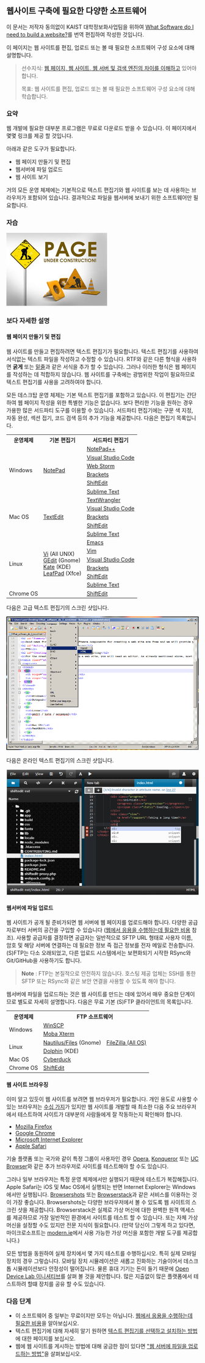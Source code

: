 웹사이트 구축에 필요한 다양한 소프트웨어
----------------------------------------

이 문서는 저작자 동의없이 KAIST 대학정보화사업팀을 위하여 [What Software do I need to build a website?](https://developer.mozilla.org/en-US/docs/Learn/Common_questions/What_software_do_I_need)를 번역 편집하여 작성한 것입니다.

이 페이지는 웹 사이트를 편집, 업로드 또는 볼 때 필요한 소프트웨어 구성 요소에 대해 설명합니다.

> 선수지식: [웹 페이지, 웹 사이트, 웹 서버 및 검색 엔진의 차이를 이해하고](https://developer.mozilla.org/en-US/docs/Learn/Common_questions/Pages_sites_servers_and_search_engines) 있어야 합니다.
>
> 목표: 웹 사이트를 편집, 업로드 또는 볼 때 필요한 소프트웨어 구성 요소에 대해 학습합니다.

### 요약

웹 개발에 필요한 대부분 프로그램은 무료로 다운로드 받을 수 있습니다. 이 페이지에서 몇몇 링크를 제공 할 것입니다.

아래과 같은 도구가 필요합니다.

-	웹 페이지 만들기 및 편집
-	웹서버에 파일 업로드
-	웹 사이트 보기

거의 모든 운영 체제에는 기본적으로 텍스트 편집기와 웹 사이트를 보는 데 사용하는 브라우저가 포함되어 있습니다. 결과적으로 파일을 웹서버에 보내기 위한 소프트웨어만 필요합니다.

### 자습

![](Pics/underConstruction.jpg)

### 보다 자세한 설명

#### 웹 페이지 만들기 및 편집

웹 사이트를 만들고 편집하려면 텍스트 편집기가 필요합니다. 텍스트 편집기를 사용하여 서식없는 텍스트 파일을 작성하고 수정할 수 있습니다. RTF와 같은 다른 형식을 사용하면 **굵게** 또는 <u>밑줄</u>과 같은 서식을 추가 할 수 있습니다. 그러나 이러한 형식은 웹 페이지를 작성하는 데 적합하지 않습니다. 웹 사이트를 구축에는 광범위한 작업이 필요하므로 텍스트 편집기를 사용을 고려하여야 합니다.

모든 데스크탑 운영 체제는 기본 텍스트 편집기를 포함하고 있습니다. 이 편집기는 간단하여 웹 페이지 작성을 위한 특별한 기능은 없습니다. 보다 편리한 기능을 원하는 경우 가용한 많은 서드파티 도구를 이용할 수 있습니다. 서드파티 편집기에는 구문 색 지정, 자동 완성, 섹션 접기, 코드 검색 등의 추가 기능을 제공합니다. 다음은 편집기 목록입니다.

<table>
  <tr>
    <th>운영체제</th>
    <th>기본 편집기</th>
    <th>서드파티 편집기</th>
  </tr>
  <tr>
    <td rowspan="6">Windows</td>
    <td rowspan="6"> <a href="http://en.wikipedia.org/wiki/Notepad_%28software%29">NotePad</a> </td>
    <td><a href="http://notepad-plus-plus.org/">NotePad++</a> </td>
  </tr>
  <tr>
    <td><a href="https://www.visualstudio.com/">Visual Studio Code</a></td>
  </tr>
  <tr>
    <td><a href="https://www.jetbrains.com/webstorm/">Web Storm</a></td>
  </tr>
  <tr>
    <td><a href="http://brackets.io/">Brackets</a></td>
  </tr>
  <tr>
    <td><a href="https://shiftedit.net/">ShiftEdit</a></td>
  </tr>
  <tr>
    <td><a href="https://www.sublimetext.com/">Sublime Text</a></td>
  </tr>
  <tr>
    <td rowspan="5">Mac OS</td>
    <td rowspan="5"><a href="http://en.wikipedia.org/wiki/TextEdit">TextEdit</a></td>
    <td> <a href="http://www.barebones.com/products/textwrangler/">TextWrangler</a></td>
  </tr>
  <tr>
    <td><a href="https://www.visualstudio.com/">Visual Studio Code</a></td>
  </tr>
  <tr>
    <td><a href="http://brackets.io/">Brackets</a></td>
  </tr>
  <tr>
    <td><a href="https://shiftedit.net/">ShiftEdit</a></td>
  </tr>
  <tr>
    <td><a href="https://www.sublimetext.com/">Sublime Text</a></td>
  </tr>
  <tr>
    <td rowspan="6">Linux</td>
    <td rowspan="6"><a href="http://en.wikipedia.org/wiki/Vi">Vi</a> (All UNIX)
    <div class="page-break"></div>
    <a href="http://en.wikipedia.org/wiki/Kate_%28text_editor%29">GEdit</a> (Gnome)
    <div class="page-break"></div>
    <a href="http://en.wikipedia.org/wiki/Kate_%28text_editor%29">Kate</a> (KDE)
    <div class="page-break"></div>
    <a href="http://en.wikipedia.org/wiki/Kate_%28text_editor%29">LeafPad</a> (Xfce)
    </td>
    <td><a href="http://www.gnu.org/software/emacs/">Emacs</a></td>
  </tr>
  <tr>
    <td><a href="http://www.vim.org/">Vim</a></td>
  </tr>
  <tr>
    <td><a href="https://www.visualstudio.com/">Visual Studio Code</a></td>
  </tr>
  <tr>
    <td><a href="http://brackets.io/">Brackets</a></td>
  </tr>
  <tr>
    <td><a href="https://shiftedit.net/">ShiftEdit</a></td>
  </tr>
  <tr>
    <td><a href="https://www.sublimetext.com/">Sublime Text</a></td>
  </tr>
  <tr>
  <td>Chrome OS</td>
  <td> </td>
  <td><a href="https://shiftedit.net/">ShiftEdit</a></td>
  </tr>
</table>

다음은 고급 텍스트 편집기의 스크린 샷입니다.

![](Pics/notepadPlusPlus.png)

다음은 온라인 텍스트 편집기의 스크린 샷입니다.

![](Pics/shiftedit.png)

#### 웹서버에 파일 업로드

웹 사이트가 공개 될 준비가되면 웹 서버에 웹 페이지를 업로드해야 합니다. 다양한 공급자로부터 서버의 공간을 구입할 수 있습니다 ([웹에서 응용을 수행하는데 필요한 비용](https://developer.mozilla.org/en-US/docs/Learn/Common_questions/How_much_does_it_cost) 참조). 사용할 공급자를 결정하면 공급자는 일반적으로 SFTP URL 형태로 사용자 이름, 암호 및 해당 서버에 연결하는 데 필요한 정보 즉 접근 정보를 전자 메일로 전송합니다. (S)FTP는 다소 오래되었고, 다른 업로드 시스템에서는 보편화되기 시작한 RSync와 Git/GitHub을 사용하기도 합니다.

> **Note** : FTP는 본질적으로 안전하지 않습니다. 호스팅 제공 업체는 SSH를 통한 SFTP 또는 RSync와 같은 보안 연결을 사용할 수 있도록 해야 합니다.

웹서버에 파일을 업로드하는 것은 웹 사이트를 만드는 데에 있어서 매우 중요한 단계이므로 별도로 자세히 설명합니다. 다음은 무료 기본 (S)FTP 클라이언트의 목록입니다.

<table>
  <tr>
    <th>운영체제</th>
    <th colspan="2">FTP 소프트웨어</th>
  </tr>
  <tr>
    <td rowspan="2">Windows</td>
    <td><a href="http://winscp.net/">WinSCP</a></td>
    <td rowspan="5"><a href="https://filezilla-project.org/">FileZilla (All OS)</a></td>
  </tr>
  <tr>
    <td><a href="http://mobaxterm.mobatek.net/">Moba Xterm</a></td>
  </tr>
  <tr>
    <td rowspan="2">Linux</td>
    <td><a href="https://wiki.gnome.org/action/show/Apps/Files?action=show&redirect=Apps%2FNautilus">Nautilus/Files</a> (Gnome)</td>
  </tr>
  <tr>
    <td><a href="http://dolphin.com/">Dolphin</a> (KDE)</td>
  </tr>
  <tr>
    <td>Mac OS</td>
    <td><a href="http://dolphin.com/">Cyberduck</a></td>
  </tr>
  <tr>
    <td>Chrome OS</td>
    <td><a href="https://shiftedit.net/">ShiftEdit</a></td>
    <td></td>
  </tr>
</table>

#### 웹 사이트 브라우징

이미 알고 있듯이 웹 사이트를 보려면 웹 브라우저가 필요합니다. 개인 용도로 사용할 수 있는 브라우저는 [수십 가지](http://en.wikipedia.org/wiki/List_of_web_browsers)가 있지만 웹 사이트를 개발할 때 최소한 다음 주요 브라우저에서 테스트하여 사이트가 대부분의 사람들에게 잘 작동하는지 확인해야 합니다.

-	[Mozilla Firefox](https://www.mozilla.org/en-US/firefox/new/)
-	[Google Chrome](https://www.google.fr/chrome/browser/)
-	[Microsoft Internet Explorer](http://windows.microsoft.com/en-US/internet-explorer/download-ie)
-	[Apple Safari](http://www.apple.com/safari/)

기술 플랫폼 또는 국가와 같이 특정 그룹이 사용자인 경우 [Opera](http://www.opera.com/), [Konqueror](http://www.konqueror.org/) 또는 [UC Browser](http://www.ucweb.com/ucbrowser/)와 같은 추가 브라우저로 사이트를 테스트해야 할 수도 있습니다.

그러나 일부 브라우저는 특정 운영 체제에서만 실행되기 때문에 테스트가 복잡해집니다. Apple Safari는 iOS 및 Mac OS에서 실행되는 반면 Internet Explorer는 Windows에서만 실행됩니다. [Browsershots](http://browsershots.org/) 또는 [Browserstack](http://www.browserstack.com/)과 같은 서비스를 이용하는 것이 가장 좋습니다. Browsershots는 다양한 브라우저에서 볼 수 있도록 웹 사이트의 스크린 샷을 제공합니다. Browserstack은 실제로 가상 머신에 대한 완벽한 원격 액세스를 제공하므로 가장 일반적인 환경에서 사이트를 테스트 할 수 있습니다. 또는 자체 가상 머신을 설정할 수도 있지만 전문 지식이 필요합니다. (만약 당신이 그렇게 하고 있다면, 마이크로소프트는 [modern.ie](https://modern.ie/)에서 사용 가능한 가상 머신을 포함한 개발 도구를 제공합니다.)

모든 방법을 동원하여 실제 장치에서 몇 가지 테스트를 수행하십시오. 특히 실제 모바일 장치의 경우 그렇습니다. 모바일 장치 시뮬레이션은 새롭고 진화하는 기술이어서 데스크톱 시뮬레이션보다 안정성이 떨어집니다. 물론 휴대 기기는 돈이 들기 때문에 [Open Device Lab 이니셔티브](http://opendevicelab.com/)를 살펴 볼 것을 제안합니다. 많은 지출없이 많은 플랫폼에서 테스트하려 할떄 장치를 공유 할 수도 있습니다.

### 다음 단계

-	이 소프트웨어 중 일부는 무료이지만 모두는 아닙니다. [웹에서 응용을 수행하는데 필요한 비용](https://developer.mozilla.org/en-US/docs/Learn/Common_questions/How_much_does_it_cost)을 알아보십시오.
-	텍스트 편집기에 대해 자세히 알기 원하면 [텍스트 편집기를 선택하고 설치하는 방법](https://developer.mozilla.org/en-US/docs/Learn/Choose,_Install_and_set_up_a_text_editor)에 대한 페이지를 보십시오.
-	웹에 웹 사이트를 게시하는 방법에 대해 궁금한 점이 있다면 ["웹 서버에 파일을 업로드하는 방법"](https://developer.mozilla.org/en-US/docs/Learn/Common_questions/Upload_files_to_a_web_server)을 살펴보십시오.
